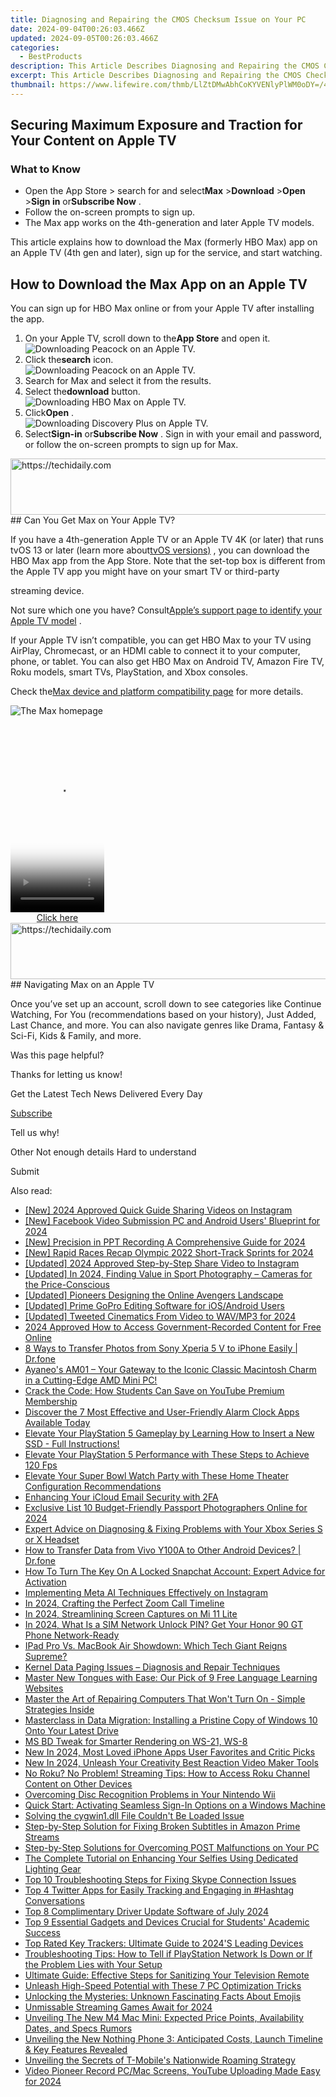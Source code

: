 ```yaml
---
title: Diagnosing and Repairing the CMOS Checksum Issue on Your PC
date: 2024-09-04T00:26:03.466Z
updated: 2024-09-05T00:26:03.466Z
categories:
  - BestProducts
description: This Article Describes Diagnosing and Repairing the CMOS Checksum Issue on Your PC
excerpt: This Article Describes Diagnosing and Repairing the CMOS Checksum Issue on Your PC
thumbnail: https://www.lifewire.com/thmb/LlZtDMwAbhCoKYVENlyPlWM0oDY=/400x300/filters:no_upscale():max_bytes(150000):strip_icc():format(webp)/cooler-933691_19201-7c38884d6d3f4c69807d8387ed40a0b9.jpg
---
```


## Securing Maximum Exposure and Traction for Your Content on Apple TV
### What to Know

* Open the App Store > search for and select**Max** \>**Download** \>**Open** \>**Sign in** or**Subscribe Now** .
* Follow the on-screen prompts to sign up.
* The Max app works on the 4th-generation and later Apple TV models.

 This article explains how to download the Max (formerly HBO Max) app on an Apple TV (4th gen and later), sign up for the service, and start watching.

## How to Download the Max App on an Apple TV

 You can sign up for HBO Max online or from your Apple TV after installing the app.

1. On your Apple TV, scroll down to the**App Store** and open it.  
![Downloading Peacock on an Apple TV.](https://www.lifewire.com/thmb/VRK85HRo1UkcvrOKEU4C8SvOjaw=/1500x0/filters:no_upscale():max_bytes(150000):strip_icc():format(webp)/AppleTVStreaming2-6e50e4b8f2124deaaea7f71bd6b9c536.jpg)
2. Click the**search** icon.  
![Downloading Peacock on an Apple TV.](https://www.lifewire.com/thmb/snsgs-1eAmuF2Tgst2c9L1foSP8=/1500x0/filters:no_upscale():max_bytes(150000):strip_icc():format(webp)/AppleTVStreaming3-fe551a4273c84758a1b24daf59cea91a.jpg)
3. Search for Max and select it from the results.
4. Select the**download** button.  
![Downloading HBO Max on Apple TV.](https://www.lifewire.com/thmb/clAlHXG05XPwOOFfdcs0GzVZM84=/1500x0/filters:no_upscale():max_bytes(150000):strip_icc():format(webp)/AppleTVStreaming_download-c479544c0e4e48b1a4e31b69321a4c04.jpg)
5. Click**Open** .  
![Downloading Discovery Plus on Apple TV.](https://www.lifewire.com/thmb/XQVowGc4du6AH8CelAdIbZJKlZc=/1500x0/filters:no_upscale():max_bytes(150000):strip_icc():format(webp)/AppleTVStreaming_Open-7269c243919a433b9f9fd80eeab7332e.jpg)
6. Select**Sign-in** or**Subscribe Now** . Sign in with your email and password, or follow the on-screen prompts to sign up for Max.

<!-- affiliate ads begin -->
<a href="https://appsumo.8odi.net/c/5597632/2049383/7443" target="_top" id="2049383">
  <img src="//a.impactradius-go.com/display-ad/7443-2049383" border="0" alt="https://techidaily.com" width="728" height="90"/>
</a>
<img height="0" width="0" src="https://appsumo.8odi.net/i/5597632/2049383/7443" style="position:absolute;visibility:hidden;" border="0" />
<!-- affiliate ads end -->
## Can You Get Max on Your Apple TV?

 If you have a 4th-generation Apple TV or an Apple TV 4K (or later) that runs tvOS 13 or later (learn more about[tvOS versions)](https://www.lifewire.com/what-is-tvos-4690282) , you can download the HBO Max app from the App Store. Note that the set-top box is different from the Apple TV app you might have on your smart TV or third-party  
  
 streaming device.

 Not sure which one you have? Consult[Apple’s support page to identify your Apple TV model](https://support.apple.com/en-us/101605) .

 If your Apple TV isn’t compatible, you can get HBO Max to your TV using AirPlay, Chromecast, or an HDMI cable to connect it to your computer, phone, or tablet. You can also get HBO Max on Android TV, Amazon Fire TV, Roku models, smart TVs, PlayStation, and Xbox consoles.

 Check the[Max device and platform compatibility page](https://help.max.com/us/Answer/Detail/000002506) for more details.

![The Max homepage](https://www.lifewire.com/thmb/Z-X0qMzhVryndXH1JlgVTojX52A=/1500x0/filters:no_upscale():max_bytes(150000):strip_icc():format(webp)/Screenshot2023-08-11at3.41.03PM-613067b3a48e487aa37c15bb98e6fbf2.jpg)

<!-- affiliate ads begin -->
<span id="1770544">
					<video width="150" height="300" style="cursor:pointer"
           poster="//a.impactradius-go.com/display-clicktoplayimage/1770544.png"
           onclick="if(!this.playClicked){this.play();this.setAttribute('controls',true);this.playClicked=true;}">
	   <source src="//a.impactradius-go.com/display-ad/20702-1770544">
	   <img src="//a.impactradius-go.com/display-clicktoplayimage/1770544.png" style="border: none; height: 100%; width: 100%; object-fit: contain">
	</video>
	<div style="width:150px;text-align:center"><a href="javascript:window.open(decodeURIComponent('https%3A%2F%2Ftokenmetrics.sjv.io%2Fc%2F5597632%2F1770544%2F20702'), '_blank');void(0);">Click here</a></div>
</span>
<img height="0" width="0" src="https://imp.pxf.io/i/5597632/1770544/20702" style="position:absolute;visibility:hidden;" border="0" />
<!-- affiliate ads end -->
<!-- affiliate ads begin -->
<a href="https://aligracehair.sjv.io/c/5597632/1934188/19272" target="_top" id="1934188">
  <img src="//a.impactradius-go.com/display-ad/19272-1934188" border="0" alt="https://techidaily.com" width="728" height="90"/>
</a>
<img height="0" width="0" src="https://aligracehair.sjv.io/i/5597632/1934188/19272" style="position:absolute;visibility:hidden;" border="0" />
<!-- affiliate ads end -->
## Navigating Max on an Apple TV

 Once you’ve set up an account, scroll down to see categories like Continue Watching, For You (recommendations based on your history), Just Added, Last Chance, and more. You can also navigate genres like Drama, Fantasy & Sci-Fi, Kids & Family, and more.

Was this page helpful?

Thanks for letting us know!

 Get the Latest Tech News Delivered Every Day

[Subscribe](https://www.lifewire.com/#)

Tell us why!

 Other  Not enough details  Hard to understand

 Submit

<ins class="adsbygoogle"
     style="display:block"
     data-ad-format="autorelaxed"
     data-ad-client="ca-pub-7571918770474297"
     data-ad-slot="1223367746"></ins>



<ins class="adsbygoogle"
     style="display:block"
     data-ad-client="ca-pub-7571918770474297"
     data-ad-slot="8358498916"
     data-ad-format="auto"
     data-full-width-responsive="true"></ins>

<span class="atpl-alsoreadstyle">Also read:</span>
<div><ul>
<li><a href="https://facebook-video-recording.techidaily.com/new-2024-approved-quick-guide-sharing-videos-on-instagram/"><u>[New] 2024 Approved  Quick Guide  Sharing Videos on Instagram</u></a></li>
<li><a href="https://facebook-video-recording.techidaily.com/new-facebook-video-submission-pc-and-android-users-blueprint-for-2024/"><u>[New] Facebook Video Submission  PC and Android Users' Blueprint for 2024</u></a></li>
<li><a href="https://screen-mirroring-recording.techidaily.com/new-precision-in-ppt-recording-a-comprehensive-guide-for-2024/"><u>[New] Precision in PPT Recording  A Comprehensive Guide for 2024</u></a></li>
<li><a href="https://fox-http.techidaily.com/new-rapid-races-recap-olympic-2022-short-track-sprints-for-2024/"><u>[New] Rapid Races Recap  Olympic 2022 Short-Track Sprints for 2024</u></a></li>
<li><a href="https://facebook-videos.techidaily.com/updated-2024-approved-step-by-step-share-video-to-instagram/"><u>[Updated] 2024 Approved  Step-by-Step  Share Video to Instagram</u></a></li>
<li><a href="https://fox-cloud.techidaily.com/updated-in-2024-finding-value-in-sport-photography-cameras-for-the-price-conscious/"><u>[Updated] In 2024, Finding Value in Sport Photography – Cameras for the Price-Conscious</u></a></li>
<li><a href="https://facebook-video-share.techidaily.com/updated-pioneers-designing-the-online-avengers-landscape/"><u>[Updated] Pioneers Designing the Online Avengers Landscape</u></a></li>
<li><a href="https://extra-support.techidaily.com/updated-prime-gopro-editing-software-for-iosandroid-users/"><u>[Updated] Prime GoPro Editing Software for iOS/Android Users</u></a></li>
<li><a href="https://twitter-videos.techidaily.com/updated-tweeted-cinematics-from-video-to-wavmp3-for-2024/"><u>[Updated] Tweeted Cinematics  From Video to WAV/MP3 for 2024</u></a></li>
<li><a href="https://some-knowledge.techidaily.com/2024-approved-how-to-access-government-recorded-content-for-free-online/"><u>2024 Approved  How to Access Government-Recorded Content for Free Online</u></a></li>
<li><a href="https://blog-min.techidaily.com/8-ways-to-transfer-photos-from-sony-xperia-5-v-to-iphone-easily-drfone-by-drfone-transfer-from-android-transfer-from-android/"><u>8 Ways to Transfer Photos from Sony Xperia 5 V to iPhone Easily | Dr.fone</u></a></li>
<li><a href="https://android-location.techidaily.com/1723262369742-ayaneos-am01-your-gateway-to-the-iconic-classic-macintosh-charm-in-a-cutting-edge-amd-mini-pc/"><u>Ayaneo's AM01 – Your Gateway to the Iconic Classic Macintosh Charm in a Cutting-Edge AMD Mini PC!</u></a></li>
<li><a href="https://techno-recovery.techidaily.com/crack-the-code-how-students-can-save-on-youtube-premium-membership/"><u>Crack the Code: How Students Can Save on YouTube Premium Membership</u></a></li>
<li><a href="https://techno-recovery.techidaily.com/discover-the-7-most-effective-and-user-friendly-alarm-clock-apps-available-today/"><u>Discover the 7 Most Effective and User-Friendly Alarm Clock Apps Available Today</u></a></li>
<li><a href="https://techno-recovery.techidaily.com/elevate-your-playstation-5-gameplay-by-learning-how-to-insert-a-new-ssd-full-instructions/"><u>Elevate Your PlayStation 5 Gameplay by Learning How to Insert a New SSD - Full Instructions!</u></a></li>
<li><a href="https://techno-recovery.techidaily.com/elevate-your-playstation-5-performance-with-these-steps-to-achieve-120-fps/"><u>Elevate Your PlayStation 5 Performance with These Steps to Achieve 120 Fps</u></a></li>
<li><a href="https://techno-recovery.techidaily.com/elevate-your-super-bowl-watch-party-with-these-home-theater-configuration-recommendations/"><u>Elevate Your Super Bowl Watch Party with These Home Theater Configuration Recommendations</u></a></li>
<li><a href="https://techno-recovery.techidaily.com/enhancing-your-icloud-email-security-with-2fa/"><u>Enhancing Your iCloud Email Security with 2FA</u></a></li>
<li><a href="https://fox-helps.techidaily.com/exclusive-list-10-budget-friendly-passport-photographers-online-for-2024/"><u>Exclusive List  10 Budget-Friendly Passport Photographers Online for 2024</u></a></li>
<li><a href="https://techno-recovery.techidaily.com/expert-advice-on-diagnosing-and-fixing-problems-with-your-xbox-series-s-or-x-headset/"><u>Expert Advice on Diagnosing & Fixing Problems with Your Xbox Series S or X Headset</u></a></li>
<li><a href="https://android-transfer.techidaily.com/how-to-transfer-data-from-vivo-y100a-to-other-android-devices-drfone-by-drfone-transfer-from-android-transfer-from-android/"><u>How to Transfer Data from Vivo Y100A to Other Android Devices? | Dr.fone</u></a></li>
<li><a href="https://techno-recovery.techidaily.com/how-to-turn-the-key-on-a-locked-snapchat-account-expert-advice-for-activation/"><u>How To Turn The Key On A Locked Snapchat Account: Expert Advice for Activation</u></a></li>
<li><a href="https://techno-recovery.techidaily.com/implementing-meta-ai-techniques-effectively-on-instagram/"><u>Implementing Meta AI Techniques Effectively on Instagram</u></a></li>
<li><a href="https://screen-capture.techidaily.com/in-2024-crafting-the-perfect-zoom-call-timeline/"><u>In 2024, Crafting the Perfect Zoom Call Timeline</u></a></li>
<li><a href="https://screen-mirroring-recording.techidaily.com/in-2024-streamlining-screen-captures-on-mi-11-lite/"><u>In 2024, Streamlining Screen Captures on Mi 11 Lite</u></a></li>
<li><a href="https://sim-unlock.techidaily.com/in-2024-what-is-a-sim-network-unlock-pin-get-your-honor-90-gt-phone-network-ready-by-drfone-android/"><u>In 2024, What Is a SIM Network Unlock PIN? Get Your Honor 90 GT Phone Network-Ready</u></a></li>
<li><a href="https://techno-recovery.techidaily.com/ipad-pro-vs-macbook-air-showdown-which-tech-giant-reigns-supreme/"><u>IPad Pro Vs. MacBook Air Showdown: Which Tech Giant Reigns Supreme?</u></a></li>
<li><a href="https://techno-recovery.techidaily.com/kernel-data-paging-issues-diagnosis-and-repair-techniques/"><u>Kernel Data Paging Issues – Diagnosis and Repair Techniques</u></a></li>
<li><a href="https://techno-recovery.techidaily.com/master-new-tongues-with-ease-our-pick-of-9-free-language-learning-websites/"><u>Master New Tongues with Ease: Our Pick of 9 Free Language Learning Websites</u></a></li>
<li><a href="https://techno-recovery.techidaily.com/master-the-art-of-repairing-computers-that-wont-turn-on-simple-strategies-inside/"><u>Master the Art of Repairing Computers That Won't Turn On - Simple Strategies Inside</u></a></li>
<li><a href="https://techno-recovery.techidaily.com/masterclass-in-data-migration-installing-a-pristine-copy-of-windows-10-onto-your-latest-drive/"><u>Masterclass in Data Migration: Installing a Pristine Copy of Windows 10 Onto Your Latest Drive</u></a></li>
<li><a href="https://network-issues.techidaily.com/ms-bd-tweak-for-smarter-rendering-on-ws-21-ws-8/"><u>MS BD Tweak for Smarter Rendering on WS-21, WS-8</u></a></li>
<li><a href="https://smart-video-creator.techidaily.com/new-in-2024-most-loved-iphone-apps-user-favorites-and-critic-picks/"><u>New In 2024, Most Loved iPhone Apps User Favorites and Critic Picks</u></a></li>
<li><a href="https://ai-driven-video-production.techidaily.com/new-in-2024-unleash-your-creativity-best-reaction-video-maker-tools/"><u>New In 2024, Unleash Your Creativity Best Reaction Video Maker Tools</u></a></li>
<li><a href="https://techno-recovery.techidaily.com/no-roku-no-problem-streaming-tips-how-to-access-roku-channel-content-on-other-devices/"><u>No Roku? No Problem! Streaming Tips: How to Access Roku Channel Content on Other Devices</u></a></li>
<li><a href="https://techno-recovery.techidaily.com/overcoming-disc-recognition-problems-in-your-nintendo-wii/"><u>Overcoming Disc Recognition Problems in Your Nintendo Wii</u></a></li>
<li><a href="https://techno-recovery.techidaily.com/quick-start-activating-seamless-sign-in-options-on-a-windows-machine/"><u>Quick Start: Activating Seamless Sign-In Options on a Windows Machine</u></a></li>
<li><a href="https://techno-recovery.techidaily.com/solving-the-cygwin1dll-file-couldnt-be-loaded-issue/"><u>Solving the cygwin1.dll File Couldn't Be Loaded Issue</u></a></li>
<li><a href="https://techno-recovery.techidaily.com/step-by-step-solution-for-fixing-broken-subtitles-in-amazon-prime-streams/"><u>Step-by-Step Solution for Fixing Broken Subtitles in Amazon Prime Streams</u></a></li>
<li><a href="https://techno-recovery.techidaily.com/step-by-step-solutions-for-overcoming-post-malfunctions-on-your-pc/"><u>Step-by-Step Solutions for Overcoming POST Malfunctions on Your PC</u></a></li>
<li><a href="https://techno-recovery.techidaily.com/the-complete-tutorial-on-enhancing-your-selfies-using-dedicated-lighting-gear/"><u>The Complete Tutorial on Enhancing Your Selfies Using Dedicated Lighting Gear</u></a></li>
<li><a href="https://techno-recovery.techidaily.com/top-10-troubleshooting-steps-for-fixing-skype-connection-issues/"><u>Top 10 Troubleshooting Steps for Fixing Skype Connection Issues</u></a></li>
<li><a href="https://techno-recovery.techidaily.com/top-4-twitter-apps-for-easily-tracking-and-engaging-in-hashtag-conversations/"><u>Top 4 Twitter Apps for Easily Tracking and Engaging in #Hashtag Conversations</u></a></li>
<li><a href="https://techno-recovery.techidaily.com/top-8-complimentary-driver-update-software-of-july-2024/"><u>Top 8 Complimentary Driver Update Software of July 2024</u></a></li>
<li><a href="https://techno-recovery.techidaily.com/top-9-essential-gadgets-and-devices-crucial-for-students-academic-success/"><u>Top 9 Essential Gadgets and Devices Crucial for Students' Academic Success</u></a></li>
<li><a href="https://techno-recovery.techidaily.com/top-rated-key-trackers-ultimate-guide-to-2024s-leading-devices/"><u>Top Rated Key Trackers: Ultimate Guide to 2024'S Leading Devices</u></a></li>
<li><a href="https://techno-recovery.techidaily.com/troubleshooting-tips-how-to-tell-if-playstation-network-is-down-or-if-the-problem-lies-with-your-setup/"><u>Troubleshooting Tips: How to Tell if PlayStation Network Is Down or If the Problem Lies with Your Setup</u></a></li>
<li><a href="https://techno-recovery.techidaily.com/ultimate-guide-effective-steps-for-sanitizing-your-television-remote/"><u>Ultimate Guide: Effective Steps for Sanitizing Your Television Remote</u></a></li>
<li><a href="https://techno-recovery.techidaily.com/unleash-high-speed-potential-with-these-7-pc-optimization-tricks/"><u>Unleash High-Speed Potential with These 7 PC Optimization Tricks</u></a></li>
<li><a href="https://techno-recovery.techidaily.com/unlocking-the-mysteries-unknown-fascinating-facts-about-emojis/"><u>Unlocking the Mysteries: Unknown Fascinating Facts About Emojis</u></a></li>
<li><a href="https://fox-friendly.techidaily.com/unmissable-streaming-games-await-for-2024/"><u>Unmissable Streaming Games Await for 2024</u></a></li>
<li><a href="https://techno-recovery.techidaily.com/unveiling-the-new-m4-mac-mini-expected-price-points-availability-dates-and-specs-rumors/"><u>Unveiling The New M4 Mac Mini: Expected Price Points, Availability Dates, and Specs Rumors</u></a></li>
<li><a href="https://techno-recovery.techidaily.com/unveiling-the-new-nothing-phone-3-anticipated-costs-launch-timeline-and-key-features-revealed/"><u>Unveiling the New Nothing Phone 3: Anticipated Costs, Launch Timeline & Key Features Revealed</u></a></li>
<li><a href="https://techno-recovery.techidaily.com/unveiling-the-secrets-of-t-mobiles-nationwide-roaming-strategy/"><u>Unveiling the Secrets of T-Mobile's Nationwide Roaming Strategy</u></a></li>
<li><a href="https://youtube-docs.techidaily.com/-pioneer-record-pcmac-screens-youtube-uploading-made-easy-for-2024/"><u>Video Pioneer  Record PC/Mac Screens, YouTube Uploading Made Easy for 2024</u></a></li>
</ul></div>
